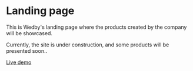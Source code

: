 # Landing page

This is Wedby's landing page where the products created by the company will be showcased.

Currently, the site is under construction, and some products will be presented soon..

<a href="https://www.wedby.com.br">Live demo</a>
